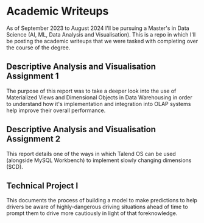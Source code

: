 # Academic Writeups

As of September 2023 to August 2024 I'll be pursuing a Master's in Data Science (AI, ML, Data Analysis and Visualisation). This is a repo in which I'll be posting the academic writeups that we were tasked with completing over the course of the degree.

## Descriptive Analysis and Visualisation Assignment 1 
The purpose of this report was to take a deeper look into the use of Materialized Views and Dimensional Objects in Data Warehousing in order to understand how it's implementation and integration into OLAP systems help improve their overall performance.

## Descriptive Analysis and Visualisation Assignment 2
This report details one of the ways in which Talend OS can be used (alongside MySQL Workbench) to implement slowly changing dimensions (SCD).

## Technical Project I 
This documents the process of building a model to make predictions to help drivers be aware of highly-dangerous driving situations ahead of time to prompt them to drive more cautiously in light of that foreknowledge.




